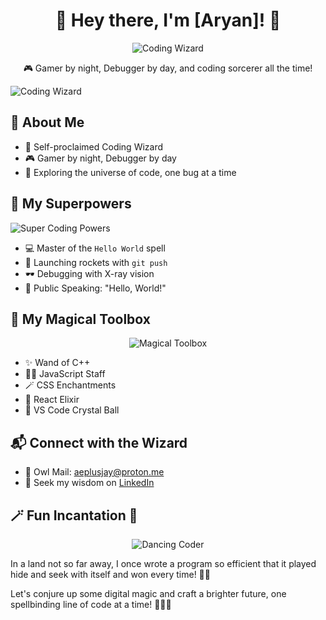 

<h1 align="center">🚀 Hey there, I'm [Aryan]! 🤖</h1>

<p align="center">
  <img src="https://media.giphy.com/media/26ufdipQqU2lhNA4g/giphy.gif" alt="Coding Wizard">
</p>

<p align="center">🎮 Gamer by night, Debugger by day, and coding sorcerer all the time!</p>


![Coding Wizard](https://media.giphy.com/media/26ufdipQqU2lhNA4g/giphy.gif)

## 🤖 About Me

- 👾 Self-proclaimed Coding Wizard
- 🎮 Gamer by night, Debugger by day
- 🌌 Exploring the universe of code, one bug at a time

## 🌟 My Superpowers

![Super Coding Powers](https://media.giphy.com/media/12BYUePgtn7sis/giphy.gif)

- 💻 Master of the `Hello World` spell
- 🚀 Launching rockets with `git push`
- 🕶️ Debugging with X-ray vision
- 🎤 Public Speaking: "Hello, World!"

## 🧰 My Magical Toolbox

<p align="center">
  <img src="https://media.giphy.com/media/1Zf1NFWtkzqBE/giphy.gif" alt="Magical Toolbox">
</p>

- ✨ Wand of C++
- 🧙‍♂️ JavaScript Staff
- 🪄 CSS Enchantments
- 🧬 React Elixir
- 🔮 VS Code Crystal Ball

## 📬 Connect with the Wizard

- 🦉 Owl Mail: aeplusjay@proton.me
- 🌟 Seek my wisdom on [LinkedIn](https://www.linkedin.com/in/aeplusjay)

## 🪄 Fun Incantation 🌈

<p align="center">
  <img src="https://media.giphy.com/media/1C8bHHJturSx2/giphy.gif" alt="Dancing Coder">
</p>

In a land not so far away, I once wrote a program so efficient that it played hide and seek with itself and won every time! 🙈✨

Let's conjure up some digital magic and craft a brighter future, one spellbinding line of code at a time! 🌟🧙‍♂️

